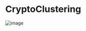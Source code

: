 # CryptoClustering
![image](https://github.com/Npack08/CryptoClustering/assets/120001041/1911082d-5756-4b9b-aa3c-7a24d36f9497)

